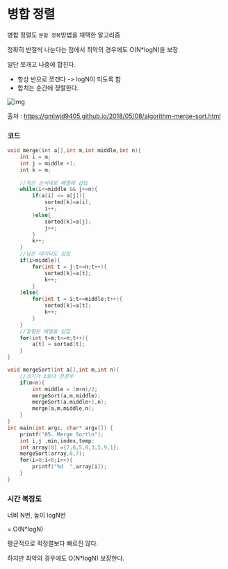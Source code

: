 # 병합 정렬
병합 정렬도 `분할 정복`방법을 채택한 알고리즘

정확히 반절씩 나눈다는 점에서 최악의 경우에도 O(N*logN)을 보장

일단 쪼개고 나중에 합친다.

- 항상 반으로 쪼갠다 -> logN이 되도록 함
- 합치는 순간에 정렬한다.

![img](https://gmlwjd9405.github.io/images/algorithm-merge-sort/merge-sort-concepts.png)

출처 : https://gmlwjd9405.github.io/2018/05/08/algorithm-merge-sort.html



### 코드

```c
void merge(int a[],int m,int middle,int n){
	int i = m;
	int j = middle +1;
	int k = m;
	
	//작은 순서대로 배열에 삽입
	while(i<=middle && j<=n){
		if(a[i] <= a[j]){
			sorted[k]=a[i];
			i++;
		}else{
			sorted[k]=a[j];
			j++;
		}
		k++;
	}
	//남은 데이터도 삽입
	if(i>middle){
		for(int t = j;t<=n;t++){
			sorted[k]=a[t];
			k++;
		}
	}else{
		for(int t = i;t<=middle;t++){
			sorted[k]=a[t];
			k++;
		}
	}
	//정렬된 배열을 삽입
	for(int t=m;t<=n;t++){
		a[t] = sorted[t];
	}
}

void mergeSort(int a[],int m,int n){
	//크기가 1보다 큰경우
	if(m<n){
		int middle = (m+n)/2;
		mergeSort(a,m,middle);
		mergeSort(a,middle+1,n);
		merge(a,m,middle,n);
	}
}
int main(int argc, char* argv[]) {
	printf("05. Merge Sort\n");
	int i,j ,min,index,temp;
	int array[8] ={7,6,5,8,3,5,9,1};
	mergeSort(array,0,7);
	for(i=0;i<8;i++){
		printf("%d  ",array[i]);
	}
}
```





### 시간 복잡도

너비 N번, 높이 logN번 

= O(N*logN)

평균적으로 퀵정렬보다 빠르진 않다.

하지만 최악의 경우에도 O(N*logN) 보장한다.


